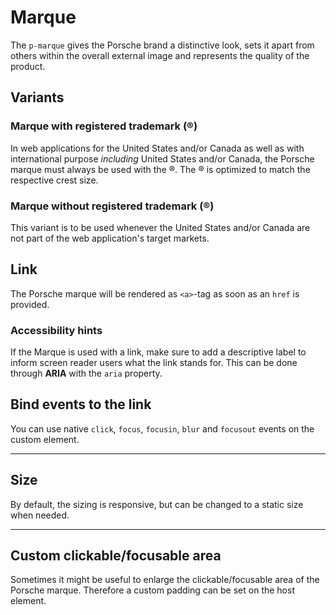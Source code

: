 # Marque

The `p-marque` gives the Porsche brand a distinctive look, sets it apart from others within the overall external image
and represents the quality of the product.

<TableOfContents></TableOfContents>

## Variants

### Marque with registered trademark (®)

In web applications for the United States and/or Canada as well as with international purpose _including_ United States
and/or Canada, the Porsche marque must always be used with the ®. The ® is optimized to match the respective crest size.

<Playground :markup="basicMarkup"></Playground>

### Marque without registered trademark (®)

This variant is to be used whenever the United States and/or Canada are not part of the web application's target
markets.

<Playground :markup="withoutTrademarkMarkup"></Playground>

## Link

The Porsche marque will be rendered as `<a>`-tag as soon as an `href` is provided.

<Playground :markup="linkMarkup"></Playground>

### <A11yIcon></A11yIcon> Accessibility hints

If the Marque is used with a link, make sure to add a descriptive label to inform screen reader users what the link
stands for. This can be done through **ARIA** with the `aria` property.

## Bind events to the link

You can use native `click`, `focus`, `focusin`, `blur` and `focusout` events on the custom element.

<Playground :markup="eventsMarkup"></Playground>

---

## Size

By default, the sizing is responsive, but can be changed to a static size when needed.

<Playground :markup="sizeMarkup">
  <SelectOptions v-model="size" :values="sizes" name="size"></SelectOptions>
</Playground>

---

## Custom clickable/focusable area

Sometimes it might be useful to enlarge the clickable/focusable area of the Porsche marque. Therefore a custom padding
can be set on the host element.

<Playground :markup="clickableAreaMarkup"></Playground>

<script lang="ts">
import Vue from 'vue';
import Component from 'vue-class-component';
import { MARQUE_SIZES } from './marque-sizes';

@Component
export default class Code extends Vue {
  basicMarkup = `<p-marque></p-marque>`;
  withoutTrademarkMarkup = `<p-marque trademark="false"></p-marque>`;
  linkMarkup = `<p-marque href="https://www.porsche.com" aria="{ 'aria-label': 'Porsche Homepage' }"></p-marque>`;

  size = 'small';
  sizes = MARQUE_SIZES;
  get sizeMarkup() {
    return `<p-marque size="${this.size}"></p-marque>`;
  }

  eventsMarkup =
`<p-marque
  href="https://www.porsche.com"
  onclick="alert('click'); return false;"
  onfocus="console.log('focus')"
  onfocusin="console.log('focusin')"
  onblur="console.log('blur')"
  onfocusout="console.log('focusout')"
></p-marque>`;

  clickableAreaMarkup = `<p-marque href="https://www.porsche.com" aria="{ 'aria-label': 'Porsche Homepage' }" style="padding: 1.5rem"></p-marque>`;
}
</script>
